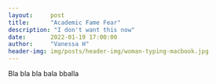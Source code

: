 ```yaml
---
layout:     post
title:      "Academic Fame Fear"
description: "I don't want this now"
date:       2022-01-19 17:00:00
author:     "Vanessa H"
header-img: img/posts/header-img/woman-typing-macbook.jpg
---
```




Bla bla bla bala bballa
